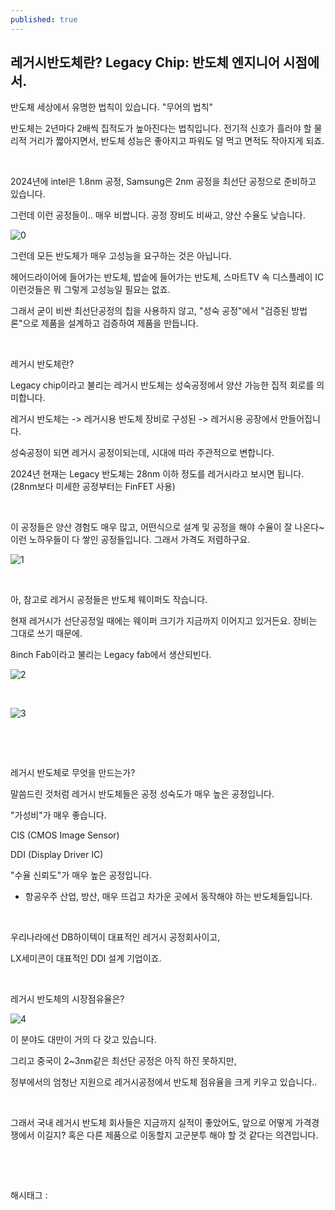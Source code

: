 ```yaml
---
published: true
---
```

## 레거시반도체란? Legacy Chip: 반도체 엔지니어 시점에서.

반도체 세상에서 유명한 법칙이 있습니다. "무어의 법칙"

반도체는 2년마다 2배씩 집적도가 높아진다는 법칙입니다. 전기적 신호가 흘러야 할 물리적 거리가 짧아지면서, 반도체 성능은 좋아지고 파워도 덜 먹고 면적도 작아지게 되죠.

​

2024년에 intel은 1.8nm 공정, Samsung은 2nm 공정을 최선단 공정으로 준비하고 있습니다.

그런데 이런 공정들이.. 매우 비쌉니다. 공정 장비도 비싸고, 양산 수율도 낮습니다.

![0](/asset/img/223387736471/0.png)

그런데 모든 반도체가 매우 고성능을 요구하는 것은 아닙니다.

헤어드라이어에 들어가는 반도체, 밥솥에 들어가는 반도체, 스마트TV 속 디스플레이 IC 이런것들은 뭐 그렇게 고성능일 필요는 없죠.

그래서 굳이 비싼 최선단공정의 칩을 사용하지 않고, "성숙 공정"에서 "검증된 방법론"으로 제품을 설계하고 검증하여 제품을 만듭니다. 

​

레거시 반도체란?

Legacy chip이라고 불리는 레거시 반도체는 성숙공정에서 양산 가능한 집적 회로를 의미합니다.

레거시 반도체는 -> 레거시용 반도체 장비로 구성된 -> 레거시용 공장에서 만들어집니다.

성숙공정이 되면 레거시 공정이되는데, 시대에 따라 주관적으로 변합니다.

2024년 현재는 Legacy 반도체는 28nm 이하 정도를 레거시라고 보시면 됩니다. (28nm보다 미세한 공정부터는 FinFET 사용)

​

이 공정들은 양산 경험도 매우 많고, 어떤식으로 설계 및 공정을 해야 수율이 잘 나온다~ 이런 노하우들이 다 쌓인 공정들입니다. 그래서 가격도 저렴하구요.

![1](/asset/img/223387736471/1.png)

​

아, 참고로 레거시 공정들은 반도체 웨이퍼도 작습니다.

현재 레거시가 선단공정일 때에는 웨이퍼 크기가 지금까지 이어지고 있거든요. 장비는 그대로 쓰기 때문에.

8inch Fab이라고 불리는 Legacy fab에서 생산되빈다.

![2](/asset/img/223387736471/2.png)

​

![3](/asset/img/223387736471/3.png)

​

​

레거시 반도체로 무엇을 만드는가?

말씀드린 것처럼 레거시 반도체들은 공정 성숙도가 매우 높은 공정입니다.

"가성비"가 매우 좋습니다.

CIS (CMOS Image Sensor)

DDI (Display Driver IC)

"수율 신뢰도"가 매우 높은 공정입니다.

- 항공우주 산업, 방산, 매우 뜨겁고 차가운 곳에서 동작해야 하는 반도체들입니다.

​

우리나라에선 DB하이텍이 대표적인 레거시 공정회사이고,

LX세미콘이 대표적인 DDI 설계 기업이죠.

​

레거시 반도체의 시장점유율은?

![4](/asset/img/223387736471/4.png)

이 분야도 대만이 거의 다 갖고 있습니다.

그리고 중국이 2~3nm같은 최선단 공정은 아직 하진 못하지만,

정부에서의 엄청난 지원으로 레거시공정에서 반도체 점유율을 크게 키우고 있습니다..

​

그래서 국내 레거시 반도체 회사들은 지금까지 실적이 좋았어도, 앞으로 어떻게 가격경쟁에서 이길지? 혹은 다른 제품으로 이동할지 고군분투 해야 할 것 같다는 의견입니다.

​

​

 해시태그 : 
